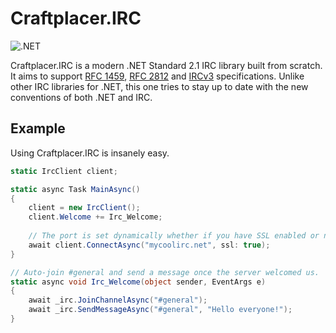 ﻿# Craftplacer.IRC
 
![.NET](https://github.com/Craftplacer/IRC/workflows/.NET/badge.svg)
 
Craftplacer.IRC is a modern .NET Standard 2.1 IRC library built from scratch. It aims to support [RFC 1459](https://tools.ietf.org/html/rfc1459.html), [RFC 2812](https://tools.ietf.org/html/rfc2812) and [IRCv3](https://ircv3.net/) specifications.
Unlike other IRC libraries for .NET, this one tries to stay up to date with the new conventions of both .NET and IRC.

## Example

Using Craftplacer.IRC is insanely easy.

```csharp
static IrcClient client;

static async Task MainAsync()
{
    client = new IrcClient();
    client.Welcome += Irc_Welcome;
    
    // The port is set dynamically whether if you have SSL enabled or not.
    await client.ConnectAsync("mycoolirc.net", ssl: true);
}

// Auto-join #general and send a message once the server welcomed us.
static async void Irc_Welcome(object sender, EventArgs e)
{
    await _irc.JoinChannelAsync("#general");
    await _irc.SendMessageAsync("#general", "Hello everyone!");
}
```